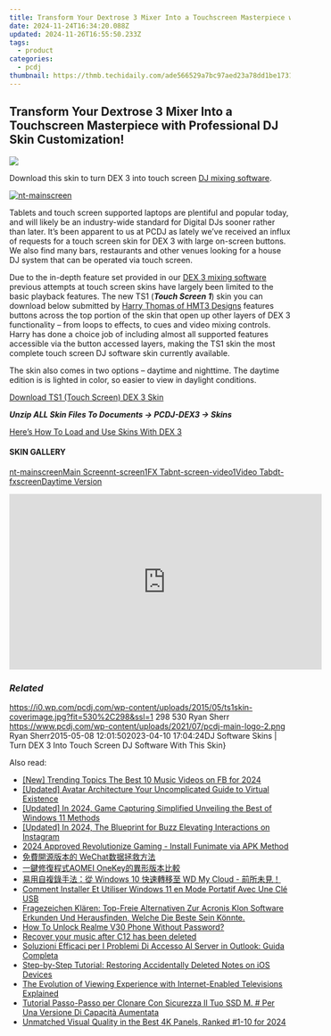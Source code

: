 ```yaml
---
title: Transform Your Dextrose 3 Mixer Into a Touchscreen Masterpiece with Professional DJ Skin Customization!
date: 2024-11-24T16:34:20.088Z
updated: 2024-11-26T16:55:50.233Z
tags:
  - product
categories:
  - pcdj
thumbnail: https://thmb.techidaily.com/ade566529a7bc97aed23a78dd1be17314340f234a16c9d2f0b2b465091d3ea91.jpg
---
```


## Transform Your Dextrose 3 Mixer Into a Touchscreen Masterpiece with Professional DJ Skin Customization!

[![](https://i0.wp.com/pcdj.com/wp-content/uploads/2015/05/ts1skin-coverimage.jpg?resize=530%2C298&ssl=1)](https://i0.wp.com/pcdj.com/wp-content/uploads/2015/05/ts1skin-coverimage.jpg?fit=530%2C298&ssl=1 "ts1skin-coverimage")

Download this skin to turn DEX 3 into touch screen [DJ mixing software](https://tools.techidaily.com/pcdj/products/).

[![](https://i2.wp.com/pcdj.com/wp-content/uploads/2015/05/nt-mainscreen.jpg?fit=300%2C169&ssl=1 "nt-mainscreen")](https://i2.wp.com/pcdj.com/wp-content/uploads/2015/05/nt-mainscreen.jpg?fit=1030%2C579&ssl=1)

Tablets and touch screen supported laptops are plentiful and popular today, and will likely be an industry-wide standard for Digital DJs sooner rather than later. It’s been apparent to us at PCDJ as lately we’ve received an influx of requests for a touch screen skin for DEX 3 with large on-screen buttons. We also find many bars, restaurants and other venues looking for a house DJ system that can be operated via touch screen.

Due to the in-depth feature set provided in our [DEX 3 mixing software](https://tools.techidaily.com/pcdj/products/) previous attempts at touch screen skins have largely been limited to the basic playback features. The new TS1 (**_Touch Screen 1_**) skin you can download below submitted by [Harry Thomas of HMT3 Designs](http://hmt3design.com/) features buttons across the top portion of the skin that open up other layers of DEX 3 functionality – from loops to effects, to cues and video mixing controls. Harry has done a choice job of including almost all supported features accessible via the button accessed layers, making the TS1 skin the most complete touch screen DJ software skin currently available.

The skin also comes in two options – daytime and nighttime. The daytime edition is is lighted in color, so easier to view in daylight conditions.

[Download TS1 (Touch Screen) DEX 3 Skin](https://pcdj.com/downloads/dex3/skins/DEX3-TS1-Night-and-Day-1600.zip)

_**Unzip ALL Skin Files To Documents -> PCDJ-DEX3 -> Skins**_ 

[Here’s How To Load and Use Skins With DEX 3](https://tools.techidaily.com/pcdj/products/)

#### SKIN GALLERY

[nt-mainscreenMain Screen](https://i2.wp.com/pcdj.com/wp-content/uploads/2015/05/nt-mainscreen.jpg?fit=1030%2C579&ssl=1 "nt-mainscreen")[nt-screen1FX Tab](https://i2.wp.com/pcdj.com/wp-content/uploads/2015/05/nt-screen1.jpg?fit=1030%2C562&ssl=1 "nt-screen1")[nt-screen-video1Video Tab](https://i0.wp.com/pcdj.com/wp-content/uploads/2015/05/nt-screen-video1.jpg?fit=1030%2C562&ssl=1 "nt-screen-video1")[dt-fxscreenDaytime Version](https://i1.wp.com/pcdj.com/wp-content/uploads/2015/05/dt-fxscreen.jpg?fit=1030%2C579&ssl=1 "dt-fxscreen")

<!-- affiliate ads begin -->
<iframe width="560" height="315" src="https://www.youtube.com/embed/X4q6gyaEojM?si=ImdFm6Zsr0azykqV&autoplay=1" title="YouTube video player" frameborder="0" allow="accelerometer; autoplay; clipboard-write; encrypted-media; gyroscope; picture-in-picture; web-share" referrerpolicy="strict-origin-when-cross-origin" allowfullscreen></iframe>
<!-- affiliate ads end -->

### _Related_

https://i0.wp.com/pcdj.com/wp-content/uploads/2015/05/ts1skin-coverimage.jpg?fit=530%2C298&ssl=1 298 530 Ryan Sherr https://www.pcdj.com/wp-content/uploads/2021/07/pcdj-main-logo-2.png Ryan Sherr2015-05-08 12:01:502023-04-10 17:04:24DJ Software Skins | Turn DEX 3 Into Touch Screen DJ Software With This Skin}

<ins class="adsbygoogle"
     style="display:block"
     data-ad-format="autorelaxed"
     data-ad-client="ca-pub-7571918770474297"
     data-ad-slot="1223367746"></ins>

<ins class="adsbygoogle"
     style="display:block"
     data-ad-client="ca-pub-7571918770474297"
     data-ad-slot="8358498916"
     data-ad-format="auto"
     data-full-width-responsive="true"></ins>

<span class="atpl-alsoreadstyle">Also read:</span>
<div><ul>
<li><a href="https://facebook-videos.techidaily.com/new-trending-topics-the-best-10-music-videos-on-fb-for-2024/"><u>[New] Trending Topics The Best 10 Music Videos on FB for 2024</u></a></li>
<li><a href="https://extra-information.techidaily.com/updated-avatar-architecture-your-uncomplicated-guide-to-virtual-existence/"><u>[Updated] Avatar Architecture Your Uncomplicated Guide to Virtual Existence</u></a></li>
<li><a href="https://video-capture.techidaily.com/updated-in-2024-game-capturing-simplified-unveiling-the-best-of-windows-11-methods/"><u>[Updated] In 2024, Game Capturing Simplified Unveiling the Best of Windows 11 Methods</u></a></li>
<li><a href="https://instagram-clips.techidaily.com/updated-in-2024-the-blueprint-for-buzz-elevating-interactions-on-instagram/"><u>[Updated] In 2024, The Blueprint for Buzz Elevating Interactions on Instagram</u></a></li>
<li><a href="https://extra-approaches.techidaily.com/2024-approved-revolutionize-gaming-install-funimate-via-apk-method/"><u>2024 Approved Revolutionize Gaming - Install Funimate via APK Method</u></a></li>
<li><a href="https://discover-bits.techidaily.com/1728479451248-wechat/"><u>免費開源版本的 WeChat数据拯救方法</u></a></li>
<li><a href="https://discover-bits.techidaily.com/aomei-onekey/"><u>一鍵修復程式AOMEI OneKey的異形版本比較</u></a></li>
<li><a href="https://discover-bits.techidaily.com/windows-10-wd-my-cloud/"><u>易用自複錄手法：從 Windows 10 快速轉移至 WD My Cloud - 前所未見！</u></a></li>
<li><a href="https://discover-bits.techidaily.com/comment-installer-et-utiliser-windows-11-en-mode-portatif-avec-une-cle-usb/"><u>Comment Installer Et Utiliser Windows 11 en Mode Portatif Avec Une Clé USB</u></a></li>
<li><a href="https://discover-bits.techidaily.com/fragezeichen-klaren-top-freie-alternativen-zur-acronis-klon-software-erkunden-und-herausfinden-welche-die-beste-sein-konnte/"><u>Fragezeichen Klären: Top-Freie Alternativen Zur Acronis Klon Software Erkunden Und Herausfinden, Welche Die Beste Sein Könnte.</u></a></li>
<li><a href="https://easy-unlock-android.techidaily.com/how-to-unlock-realme-v30-phone-without-password-by-drfone-android/"><u>How To Unlock Realme V30 Phone Without Password?</u></a></li>
<li><a href="https://review-topics.techidaily.com/recover-your-music-after-c12-has-been-deleted-by-fonelab-android-recover-music/"><u>Recover your music after C12 has been deleted</u></a></li>
<li><a href="https://discover-bits.techidaily.com/soluzioni-efficaci-per-i-problemi-di-accesso-al-server-in-outlook-guida-completa/"><u>Soluzioni Efficaci per I Problemi Di Accesso Al Server in Outlook: Guida Completa</u></a></li>
<li><a href="https://discover-bits.techidaily.com/step-by-step-tutorial-restoring-accidentally-deleted-notes-on-ios-devices/"><u>Step-by-Step Tutorial: Restoring Accidentally Deleted Notes on iOS Devices</u></a></li>
<li><a href="https://tech-renaissance.techidaily.com/the-evolution-of-viewing-experience-with-internet-enabled-televisions-explained/"><u>The Evolution of Viewing Experience with Internet-Enabled Televisions Explained</u></a></li>
<li><a href="https://discover-bits.techidaily.com/tutorial-passo-passo-per-clonare-con-sicurezza-il-tuo-ssd-m-per-una-versione-di-capacita-aumentata/"><u>Tutorial Passo-Passo per Clonare Con Sicurezza Il Tuo SSD M. # Per Una Versione Di Capacità Aumentata</u></a></li>
<li><a href="https://some-tips.techidaily.com/unmatched-visual-quality-in-the-best-4k-panels-ranked-1-10-for-2024/"><u>Unmatched Visual Quality in the Best 4K Panels, Ranked #1-10 for 2024</u></a></li>
</ul></div>

